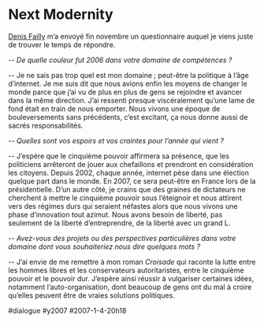 # Next Modernity

[Denis Failly](http://nextmodernitylibrary.blogspirit.com) m’a envoyé fin novembre un questionnaire auquel je viens juste de trouver le temps de répondre.

*-- De quelle couleur fut 2006 dans votre domaine de compétences ?*

-- Je ne sais pas trop quel est mon domaine ; peut-être la politique à l’âge d’internet. Je me suis dit que nous avions enfin les moyens de changer le monde parce que j’ai vu de plus en plus de gens se rejoindre et avancer dans la même direction. J’ai ressenti presque viscéralement qu’une lame de fond était en train de nous emporter. Nous vivons une époque de bouleversements sans précédents, c’est excitant, ça nous donne aussi de sacrés responsabilités.

*-- Quelles sont vos espoirs et vos craintes pour l’année qui vient ?*

-- J’espère que le cinquième pouvoir affirmera sa présence, que les politiciens arrêteront de jouer aux chefaillons et prendront en considération les citoyens. Depuis 2002, chaque année, internet pèse dans une élection quelque part dans le monde. En 2007, ce sera peut-être en France lors de la présidentielle. D’un autre côté, je crains que des graines de dictateurs ne cherchent à mettre le cinquième pouvoir sous l’éteignoir et nous attirent vers des régimes durs qui seraient néfastes alors que nous vivons une phase d’innovation tout azimut. Nous avons besoin de liberté, pas seulement de la liberté d’entreprendre, de la liberté avec un grand L.

*-- Avez-vous des projets ou des perspectives particulières dans votre domaine dont vous souhaiteriez nous dire quelques mots ?* 

-- J’ai envie de me remettre à mon roman *Croisade* qui raconte la lutte entre les hommes libres et les conservateurs autoritaristes, entre le cinquième pouvoir et le pouvoir dur. J’espère ainsi réussir à vulgariser certaines idées, notamment l’auto-organisation, dont beaucoup de gens ont du mal à croire qu’elles peuvent être de vraies solutions politiques.

#dialogue #y2007 #2007-1-4-20h18
